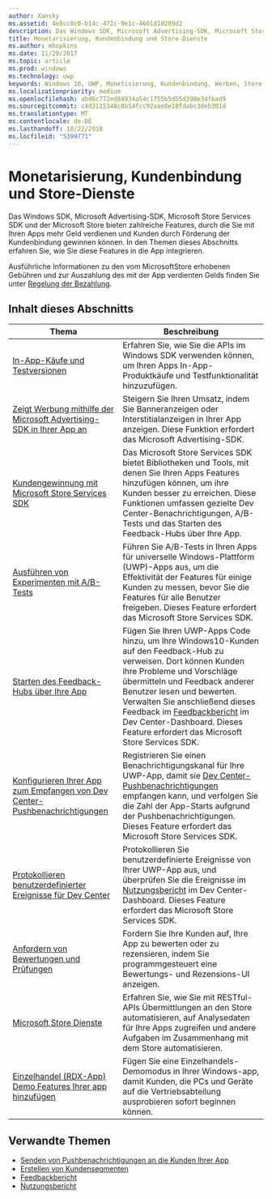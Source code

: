 ```yaml
---
author: Xansky
ms.assetid: 4e8cc0c0-b14c-472c-9e1c-4601d10289d2
description: Das Windows SDK, Microsoft Advertising-SDK, Microsoft Store Services SDK und der Microsoft Store bieten zahlreiche Features, durch die Sie mit Ihren Apps mehr Geld verdienen und Kunden durch Förderung der Kundenbindung gewinnen können.
title: Monetarisierung, Kundenbindung und Store-Dienste
ms.author: mhopkins
ms.date: 11/29/2017
ms.topic: article
ms.prod: windows
ms.technology: uwp
keywords: Windows 10, UWP, Monetisierung, Kundenbindung, Werben, Store-Dienste
ms.localizationpriority: medium
ms.openlocfilehash: abd6c772ed84934a54c1755b5d55d398e34fbad9
ms.sourcegitcommit: c4d3115348c8b54fcc92aae8e18fdabc3deb301d
ms.translationtype: MT
ms.contentlocale: de-DE
ms.lasthandoff: 10/22/2018
ms.locfileid: "5399771"
---
```

# <a name="monetization-engagement-and-store-services"></a>Monetarisierung, Kundenbindung und Store-Dienste

Das Windows SDK, Microsoft Advertising-SDK, Microsoft Store Services SDK und der Microsoft Store bieten zahlreiche Features, durch die Sie mit Ihren Apps mehr Geld verdienen und Kunden durch Förderung der Kundenbindung gewinnen können. In den Themen dieses Abschnitts erfahren Sie, wie Sie diese Features in die App integrieren.

Ausführliche Informationen zu den vom MicrosoftStore erhobenen Gebühren und zur Auszahlung des mit der App verdienten Gelds finden Sie unter [Regelung der Bezahlung](../publish/getting-paid-apps.md).

## <a name="in-this-section"></a>Inhalt dieses Abschnitts

| Thema                | Beschreibung                 |
|--------------------|-----------------------------|
| [In-App-Käufe und Testversionen](in-app-purchases-and-trials.md)      | Erfahren Sie, wie Sie die APIs im Windows SDK verwenden können, um Ihren Apps In-App-Produktkäufe und Testfunktionalität hinzuzufügen.  |
| [Zeigt Werbung mithilfe der Microsoft Advertising-SDK in Ihrer App an](display-ads-in-your-app.md)      |   Steigern Sie Ihren Umsatz, indem Sie Banneranzeigen oder Interstitialanzeigen in Ihrer App anzeigen. Diese Funktion erfordert das Microsoft Advertising-SDK. |
| [Kundengewinnung mit Microsoft Store Services SDK](microsoft-store-services-sdk.md)      | Das Microsoft Store Services SDK bietet Bibliotheken und Tools, mit denen Sie Ihren Apps Features hinzufügen können, um ihre Kunden besser zu erreichen. Diese Funktionen umfassen gezielte Dev Center-Benachrichtigungen, A/B-Tests und das Starten des Feedback-Hubs über Ihre App. |
| [Ausführen von Experimenten mit A/B-Tests](run-app-experiments-with-a-b-testing.md)      |   Führen Sie A/B-Tests in Ihren Apps für universelle Windows-Plattform (UWP)-Apps aus, um die Effektivität der Features für einige Kunden zu messen, bevor Sie die Features für alle Benutzer freigeben. Dieses Feature erfordert das Microsoft Store Services SDK.  |
| [Starten des Feedback-Hubs über Ihre App](launch-feedback-hub-from-your-app.md)      |   Fügen Sie Ihren UWP-Apps Code hinzu, um Ihre Windows10-Kunden auf den Feedback-Hub zu verweisen. Dort können Kunden ihre Probleme und Vorschläge übermitteln und Feedback anderer Benutzer lesen und bewerten. Verwalten Sie anschließend dieses Feedback im [Feedbackbericht](../publish/feedback-report.md) im Dev Center-Dashboard. Dieses Feature erfordert das Microsoft Store Services SDK.   |
| [Konfigurieren Ihrer App zum Empfangen von Dev Center-Pushbenachrichtigungen](configure-your-app-to-receive-dev-center-notifications.md)  |  Registrieren Sie einen Benachrichtigungskanal für Ihre UWP-App, damit sie [Dev Center-Pushbenachrichtigungen](../publish/send-push-notifications-to-your-apps-customers.md) empfangen kann, und verfolgen Sie die Zahl der App-Starts aufgrund der Pushbenachrichtigungen. Dieses Feature erfordert das Microsoft Store Services SDK.  |
| [Protokollieren benutzerdefinierter Ereignisse für Dev Center](log-custom-events-for-dev-center.md)  | Protokollieren Sie benutzerdefinierte Ereignisse von Ihrer UWP-App aus, und überprüfen Sie die Ereignisse im [Nutzungsbericht](../publish/usage-report.md) im Dev Center-Dashboard. Dieses Feature erfordert das Microsoft Store Services SDK. |
| [Anfordern von Bewertungen und Prüfungen](request-ratings-and-reviews.md) |  Fordern Sie Ihre Kunden auf, Ihre App zu bewerten oder zu rezensieren, indem Sie programmgesteuert eine Bewertungs- und Rezensions-UI anzeigen.  |
| [Microsoft Store Dienste](using-windows-store-services.md)    |  Erfahren Sie, wie Sie mit RESTful-APIs Übermittlungen an den Store automatisieren, auf Analysedaten für Ihre Apps zugreifen und andere Aufgaben im Zusammenhang mit dem Store automatisieren.    |
| [Einzelhandel (RDX-App) Demo Features Ihrer app hinzufügen](retail-demo-experience.md)        |  Fügen Sie eine Einzelhandels-Demomodus in Ihrer Windows-app, damit Kunden, die PCs und Geräte auf die Vertriebsabteilung ausprobieren sofort beginnen können.  |

## <a name="related-topics"></a>Verwandte Themen

* [Senden von Pushbenachrichtigungen an die Kunden Ihrer App](../publish/send-push-notifications-to-your-apps-customers.md)
* [Erstellen von Kundensegmenten](../publish/create-customer-segments.md)
* [Feedbackbericht](../publish/feedback-report.md)
* [Nutzungsbericht](../publish/usage-report.md)
